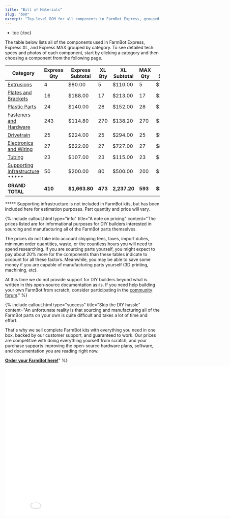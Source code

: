 ```yaml
---
title: "Bill of Materials"
slug: "bom"
excerpt: "Top-level BOM for all components in FarmBot Express, grouped by category. Visit [our shop](http://shop.farm.bot) to purchase parts."
---
```


* toc
{:toc}

The table below lists all of the components used in FarmBot Express, Express XL, and Express MAX grouped by category. To see detailed tech specs and photos of each component, start by clicking a category and then choosing a component from the following page.

|Category                      |Express Qty                   |Express Subtotal              |XL Qty                        |XL Subtotal                   |MAX Qty                       |MAX Subtotal                  |
|------------------------------|------------------------------|------------------------------|------------------------------|------------------------------|------------------------------|------------------------------|
|[Extrusions](bom/extrusions.md)  |4                             |$80.00                        |5                             |$110.00                       |5                             |$110.00
|[Plates and Brackets](bom/plates-and-brackets.md)|16                            |$188.00                       |17                            |$213.00                       |17                            |$213.00
|[Plastic Parts](bom/plastic-parts.md)|24                            |$140.00                       |28                            |$152.00                       |28                            |$152.00
|[Fasteners and Hardware](bom/fasteners-and-hardware.md)|243                           |$114.80                       |270                           |$138.20                       |270                           |$138.20
|[Drivetrain](bom/drivetrain.md)  |25                            |$224.00                       |25                            |$294.00                       |25                            |$514.00
|[Electronics and Wiring](bom/electronics-and-wiring.md)|27                            |$622.00                       |27                            |$727.00                       |27                            |$897.00
|[Tubing](bom/tubing.md)          |23                            |$107.00                       |23                            |$115.00                       |23                            |$135.00
|[Supporting Infrastructure](../FarmBot-Express-v1.0/supporting-infrastructure/building-a-fixed-raised-bed.md) *****|50                            |$200.00                       |80                            |$500.00                       |200                           |$1200.00
|**GRAND TOTAL**               |**410**                       |**$1,663.80**                 |**473**                       |**2,237.20**                  |**593**                       |**$3,347.20**

***** Supporting infrastructure is not included in FarmBot kits, but has been included here for estimation purposes. Part quantity and price will vary.

{%
include callout.html
type="info"
title="A note on pricing"
content="The prices listed are for informational purposes for DIY builders interested in sourcing and manufacturing all of the FarmBot parts themselves.

The prices do not take into account shipping fees, taxes, import duties, minimum order quantities, waste, or the countless hours you will need to spend researching. If you are sourcing parts yourself, you might expect to pay about 20% more for the components than these tables indicate to account for all these factors. Meanwhile, you may be able to save some money if you are capable of manufacturing parts yourself (3D printing, machining, etc).

At this time we do not provide support for DIY builders beyond what is written in this open-source documentation as-is. If you need help building your own FarmBot from scratch, consider participating in the [community forum](https://forum.farmbot.org)."
%}



{%
include callout.html
type="success"
title="Skip the DIY hassle"
content="An unfortunate reality is that sourcing and manufacturing all of the FarmBot parts on your own is quite difficult and takes a lot of time and effort.

That's why we sell complete FarmBot kits with everything you need in one box, backed by our customer support, and guaranteed to work. Our prices are competitive with doing everything yourself from scratch, and your purchase supports improving the open-source hardware plans, software, and documentation you are reading right now.

**[Order your FarmBot here!](http://buy.farm.bot)**"
%}



<iframe class="embedly-embed" src="//cdn.embedly.com/widgets/media.html?src=https%3A%2F%2Fwww.youtube.com%2Fembed%2F_jw98qozK4s%3Ffeature%3Doembed&url=http%3A%2F%2Fwww.youtube.com%2Fwatch%3Fv%3D_jw98qozK4s&image=https%3A%2F%2Fi.ytimg.com%2Fvi%2F_jw98qozK4s%2Fhqdefault.jpg&key=02466f963b9b4bb8845a05b53d3235d7&type=text%2Fhtml&schema=youtube" width="854" height="480" scrolling="no" frameborder="0" allowfullscreen></iframe>



<style>
.hub-container {
  max-width: 1350px;
}

h1 {
  font-family: Inknut Antiqua;
}
  
a[title="Guides"] {
  color: #f4f4f4!important;
  border-bottom: 5px solid #f4f4f4;
  padding-bottom: 20px!important;
}
  
a[title="Guides"]:hover {
  color: white!important;
  border-bottom-color: white;
}
  
#hub-header li a:hover {
  box-shadow: none!important;
}
</style>

<meta name="theme-color" content="#942401">

